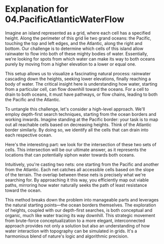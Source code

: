 # Explanation for 04.PacificAtlanticWaterFlow

Imagine an island represented as a grid, where each cell has a specified height. Along the perimeter of this grid lie two grand oceans: the Pacific, touching the top and left edges, and the Atlantic, along the right and bottom. Our challenge is to determine which cells of this island allow rainwater to flow into both of these mighty bodies of water. Essentially, we're looking for spots from which water can make its way to both oceans purely by moving from a higher elevation to a lower or equal one.

This setup allows us to visualize a fascinating natural process: rainwater cascading down the heights, seeking lower elevations, finally reaching a body of water. The critical insight here is understanding how water, starting from a particular cell, can flow downhill toward the oceans. For a cell to drain to both oceans, it must have pathways, or flow chains, leading to both the Pacific and the Atlantic.

To untangle this challenge, let's consider a high-level approach. We'll employ depth-first search techniques, starting from the ocean borders and working inwards. Imagine standing at the Pacific border: your task is to map out all reachable cells based on decreasing heights. Think of the Atlantic border similarly. By doing so, we identify all the cells that can drain into each respective ocean.

Here's the interesting part: we look for the intersection of these two sets of cells. This intersection will be our ultimate answer, as it represents the locations that can potentially siphon water towards both oceans.

Intuitively, you're casting two nets: one starting from the Pacific and another from the Atlantic. Each net catches all accessible cells based on the slope of the terrain. The overlap between these nets is precisely what we're searching for. By approaching it this way, you efficiently map out viable paths, mirroring how water naturally seeks the path of least resistance toward the ocean.

This method breaks down the problem into manageable parts and leverages the natural starting points—the ocean borders themselves. The exploration of heights, coupled with our depth-first searches, is both conceptual and organic, much like water tracing its way downhill. This strategic movement from brute-force conceptualization to a more elegant, interconnected approach provides not only a solution but also an understanding of how water interaction with topography can be simulated in grids. It's a harmonious blend of nature's logic and algorithmic precision.